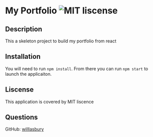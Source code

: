 
  # My Portfolio   ![MIT liscense](https://img.shields.io/badge/Liscence-MIT-green) 

  ## Description 

  This a skeleton project to build my portfolio from react

  ## Installation 
  You will need to run ```npm install```. 
  From there you can run ```npm start``` to launch the applicaiton.

  ## Liscense 

  This application is covered by MIT liscence
   

  ## Questions 

  GitHub: [willlasbury](https://github.com/willlasbury) 
   

  